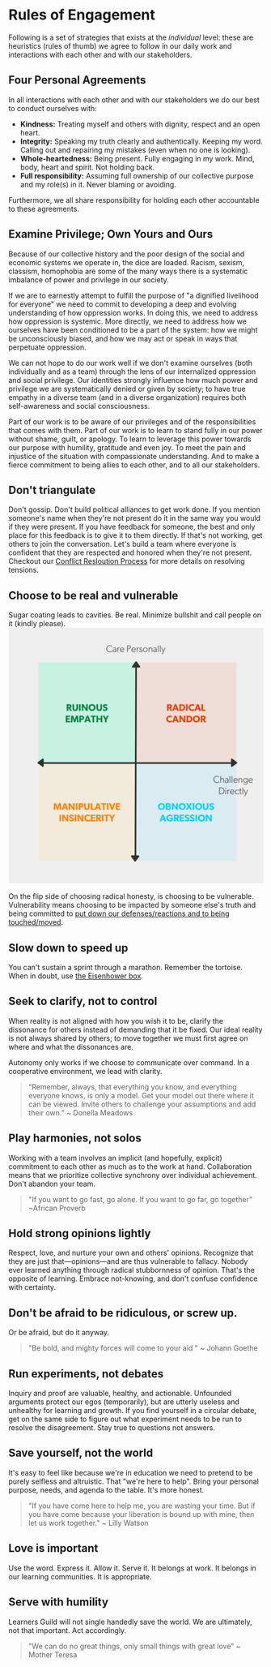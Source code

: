 # Rules of Engagement

Following is a set of strategies that exists at the _individual_ level: these are heuristics (rules of thumb) we agree to follow in our daily work and interactions with each other and with our stakeholders.

## Four Personal Agreements

In all interactions with each other and with our stakeholders we do our best to conduct ourselves with:

* **Kindness:** Treating myself and others with dignity, respect and an open heart.
* **Integrity:** Speaking my truth clearly and authentically. Keeping my word. Calling out and repairing my mistakes (even when no one is looking).
* **Whole-heartedness:** Being present. Fully engaging in my work. Mind, body, heart and spirit. Not holding back.
* **Full responsibility:** Assuming full ownership of our collective purpose and my role(s) in it. Never blaming or avoiding.

Furthermore, we all share responsibility for holding each other accountable to these agreements.

## Examine Privilege; Own Yours and Ours

Because of our collective history and the poor design of the social and economic systems we operate in, the dice are loaded. Racism, sexism, classism, homophobia are some of the many ways there is a systematic imbalance of power and privilege in our society.

If we are to earnestly attempt to fulfill the purpose of "a dignified livelihood for everyone" we need to commit to developing a deep and evolving understanding of how oppression works. In doing this, we need to address how oppression is systemic. More directly, we need to address how we ourselves have been conditioned to be a part of the system: how we might be unconsciously biased, and how we may act or speak in ways that perpetuate oppression.

We can not hope to do our work well if we don't examine ourselves (both individually and as a team) through the lens of our internalized oppression and social privilege. Our identities strongly influence how much power and privilege we are systematically denied or given by society; to have true empathy in a diverse team (and in a diverse organization) requires both self-awareness and social consciousness.

Part of our work is to be aware of our privileges and of the responsibilities that comes with them. Part of our work is to learn to stand fully in our power without shame, guilt, or apology. To learn to leverage this power towards our purpose with humility, gratitude and even joy. To meet the pain and injustice of the situation with compassionate understanding. And to make a fierce commitment to being allies to each other, and to all our stakeholders.

## Don't triangulate

Don't gossip. Don't build political alliances to get work done. If you mention someone's name when they're not present do it in the same way you would if they were present. If you have feedback for someone, the best and only place for this feedback is to give it to them directly. If that's not working, get others to join the conversation. Let's build a team where everyone is confident that they are respected and honored when they're not present. Checkout our [Conflict Resloution Process][conflict-process] for more details on resolving tensions.

## Choose to be real and vulnerable

Sugar coating leads to cavities. Be real. Minimize bullshit and call people on it (kindly please).
![Alt text](/images/candor.jpg)

On the flip side of choosing radical honesty, is choosing to be vulnerable. Vulnerability means choosing to be impacted by someone else's truth and being committed to [put down our defenses/reactions and to being touched/moved](https://www.ted.com/talks/brene_brown_on_vulnerability?language=en).

## Slow down to speed up

You can't sustain a sprint through a marathon. Remember the tortoise. When in doubt, use [the Eisenhower box][eisenhower-box].

## Seek to clarify, not to control

When reality is not aligned with how you wish it to be, clarify the dissonance for others instead of demanding that it be fixed. Our ideal reality is not always shared by others; to move together we must first agree on where and what the dissonances are.

Autonomy only works if we choose to communicate over command. In a cooperative environment, we lead with clarity.

> “Remember, always, that everything you know, and everything everyone knows, is only a model. Get your model out there where it can be viewed. Invite others to challenge your assumptions and add their own.” ~ Donella Meadows

## Play harmonies, not solos

Working with a team involves an implicit (and hopefully, explicit) commitment to each other as much as to the work at hand. Collaboration means that we prioritize collective synchrony over individual achievement. Don't abandon your team.

> "If you want to go fast, go alone. If you want to go far, go together" ~African Proverb

## Hold strong opinions lightly

Respect, love, and nurture your own and others' opinions. Recognize that they are just that—opinions—and are thus vulnerable to fallacy. Nobody ever learned anything through radical stubbornness of opinion. That's the opposite of learning. Embrace not-knowing, and don't confuse confidence with certainty.

## Don't be afraid to be ridiculous, or screw up.

Or be afraid, but do it anyway.

> "Be bold, and mighty forces will come to your aid " ~ Johann Goethe

## Run experiments, not debates

Inquiry and proof are valuable, healthy, and actionable. Unfounded arguments protect our egos (temporarily), but are utterly useless and unhealthy for learning and growth. If you find yourself in a circular debate, get on the same side to figure out what experiment needs to be run to resolve the disagreement. Stay true to questions not answers.

## Save yourself, not the world

It's easy to feel like because we're in education we need to pretend to be purely selfless and altruistic. That "we're here to help". Bring your personal purpose, needs, and agenda to the table. It's more honest.

> "If you have come here to help me, you are wasting your time. But if you have come because your liberation is bound up with mine, then let us work together." ~ Lilly Watson

## Love is important

Use the word. Express it. Allow it. Serve it. It belongs at work. It belongs in our learning communities. It is appropriate.

## Serve with humility

Learners Guild will not single handedly save the world. We are ultimately, not that important. Act accordingly.

> "We can do no great things, only small things with great love" ~ Mother Teresa


[eisenhower-box]: http://jamesclear.com/eisenhower-box
[conflict-process]: Conflict.md
